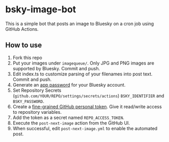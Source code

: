 # bsky-image-bot

This is a simple bot that posts an image to Bluesky on a cron job using GitHub Actions.

## How to use

1. Fork this repo
1. Put your images under `imagequeue/`. Only JPG and PNG images are supported by Bluesky. Commit and push.
1. Edit index.ts to customize parsing of your filenames into post text. Commit and push.
1. Generate an [app password](https://bsky.app/settings/app-passwords) for your Bluesky account.
1. Set Repository Secrets (`github.com/YOUR/REPO/settings/secrets/actions`) `BSKY_IDENTIFIER` and `BSKY_PASSWORD`.
1. Create a [fine-grained GitHub personal token](https://github.com/settings/tokens?type=beta). Give it read/write access to repository variables.
1. Add the token as a secret named `REPO_ACCESS_TOKEN`.
1. Execute the `post-next-image` action from the GitHub UI.
1. When successful, edit `post-next-image.yml` to enable the automated post.
